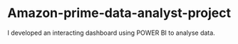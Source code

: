 # Amazon-prime-data-analyst-project
I developed an interacting dashboard using POWER BI to analyse data.
